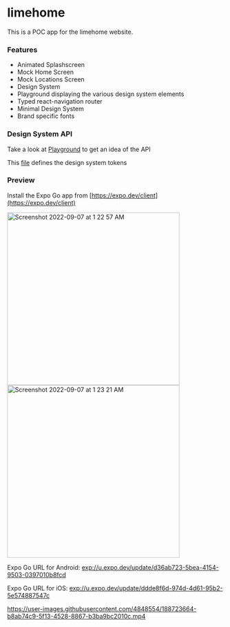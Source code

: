 # limehome

This is a POC app for the limehome website.

### Features
- Animated Splashscreen
- Mock Home Screen
- Mock Locations Screen
- Design System
- Playground displaying the various design system elements
- Typed react-navigation router
- Minimal Design System
- Brand specific fonts


### Design System API

Take a look at [Playground](https://github.com/peterlazar1993/limehome/blob/main/src/screens/Playground.tsx) to get an idea of the API

This [file](https://github.com/peterlazar1993/limehome/blob/main/src/theme/index.ts) defines the design system tokens

### Preview
Install the Expo Go app from [https://expo.dev/client](https://expo.dev/client)

<img width="400" alt="Screenshot 2022-09-07 at 1 22 57 AM" src="https://user-images.githubusercontent.com/4848554/188726464-a398c3d5-b031-44e8-a93a-eddefbfd7815.png"><img width="400" alt="Screenshot 2022-09-07 at 1 23 21 AM" src="https://user-images.githubusercontent.com/4848554/188726499-36799522-dc6a-4708-98b0-eb054dc9d8fc.png">

Expo Go URL for Android: [exp://u.expo.dev/update/d36ab723-5bea-4154-9503-0397010b8fcd](exp://u.expo.dev/update/d36ab723-5bea-4154-9503-0397010b8fcd)

Expo Go URL for iOS: [exp://u.expo.dev/update/ddde8f6d-974d-4d61-95b2-5e574887547c](exp://u.expo.dev/update/ddde8f6d-974d-4d61-95b2-5e574887547c)


https://user-images.githubusercontent.com/4848554/188723664-b8ab74c9-5f13-4528-8867-b3ba9bc2010c.mp4